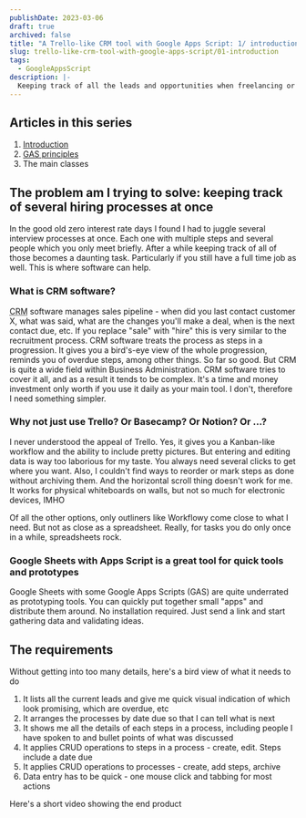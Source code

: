 ```yaml
---
publishDate: 2023-03-06
draft: true
archived: false
title: "A Trello-like CRM tool with Google Apps Script: 1/ introduction"
slug: trello-like-crm-tool-with-google-apps-script/01-introduction
tags:
  - GoogleAppsScript
description: |-
  Keeping track of all the leads and opportunities when freelancing or job hunting, can be a daunting task. A series of articles on how to create a Google Apps Script app to make the process easier.
---
```


## Articles in this series

1. [Introduction](./01-intro.md)
1. [GAS principles](./02-gas-principles)
1. The main classes

## The problem am I trying to solve: keeping track of several hiring processes at once

In the good old zero interest rate days I found I had to juggle several interview processes at once. Each one with multiple steps and several people which you only meet briefly. After a while keeping track of all of those becomes a daunting task. Particularly if you still have a full time job as well. This is where software can help.

### What is CRM software?

<abbr title="Customer Relationship Management">CRM</abbr> software manages sales pipeline - when did you last contact customer X, what was said, what are the changes you'll make a deal, when is the next contact due, etc. If you replace "sale" with "hire" this is very similar to the recruitment process. CRM software treats the process as steps in a progression. It gives you a bird's-eye view of the whole progression, reminds you of overdue steps, among other things. So far so good. But CRM is quite a wide field within Business Administration. CRM software tries to cover it all, and as a result it tends to be complex. It's a time and money investment only worth if you use it daily as your main tool. I don't, therefore I need something simpler.

### Why not just use Trello? Or Basecamp? Or Notion? Or ...?

I never understood the appeal of Trello. Yes, it gives you a Kanban-like workflow and the ability to include pretty pictures. But entering and editing data is way too laborious for my taste. You always need several clicks to get where you want. Also, I couldn't find ways to reorder or mark steps as done without archiving them. And the horizontal scroll thing doesn't work for me. It works for physical whiteboards on walls, but not so much for electronic devices, IMHO

Of all the other options, only outliners like Workflowy come close to what I need. But not as close as a spreadsheet. Really, for tasks you do only once in a while, spreadsheets rock.

### Google Sheets with Apps Script is a great tool for quick tools and prototypes

Google Sheets with some Google Apps Scripts (GAS) are quite underrated as prototyping tools. You can quickly put together small "apps" and distribute them around. No installation required. Just send a link and start gathering data and validating ideas.

## The requirements

Without getting into too many details, here's a bird view of what it needs to do

1. It lists all the current leads and give me quick visual indication of which look promising, which are overdue, etc
1. It arranges the processes by date due so that I can tell what is next
1. It shows me all the details of each steps in a process, including people I have spoken to and bullet points of what was discussed
1. It applies CRUD operations to steps in a process - create, edit. Steps include a date due
1. It applies CRUD operations to processes - create, add steps, archive
1. Data entry has to be quick - one mouse click and tabbing for most actions

Here's a short video showing the end product
